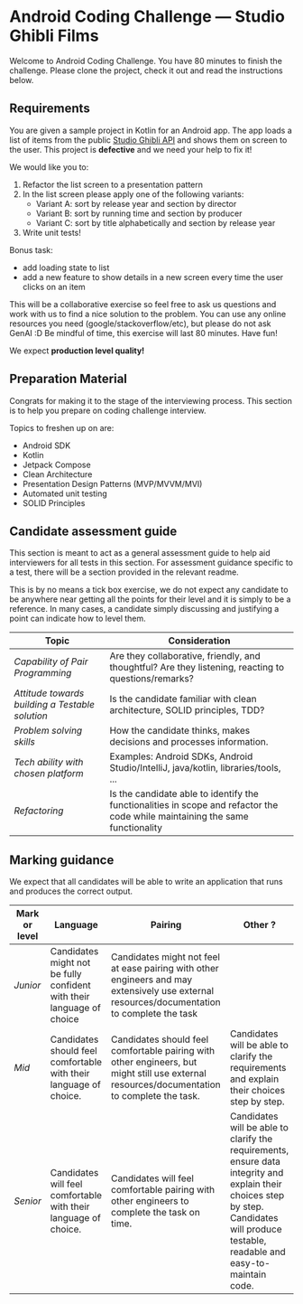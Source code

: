 # Android Coding Challenge — Studio Ghibli Films

Welcome to Android Coding Challenge. You have 80 minutes to finish the challenge. Please
clone the project, check it out and read the instructions below.

## Requirements

You are given a sample project in Kotlin for an Android app.
The app loads a list of items from the public
[Studio Ghibli API](https://ghibliapi.vercel.app/#tag/Films/operation/getFilms)
and shows them on screen to the user. This project is **defective** and we need your help to fix it!

We would like you to:

1. Refactor the list screen to a presentation pattern
2. In the list screen please apply one of the following variants:
    - Variant A: sort by release year and section by director
    - Variant B: sort by running time and section by producer
    - Variant C: sort by title alphabetically and section by release year
3. Write unit tests!

Bonus task:

- add loading state to list
- add a new feature to show details in a new screen every time the user clicks on an item

This will be a collaborative exercise so feel free to ask us questions and work with us to find a
nice solution to the problem.
You can use any online resources you need (google/stackoverflow/etc), but please do not ask GenAI :D
Be mindful of time, this exercise will last 80 minutes.
Have fun!

We expect **production level quality!**

## Preparation Material

Congrats for making it to the stage of the interviewing process. This section is to help you prepare
on coding challenge interview.

Topics to freshen up on are:

- Android SDK
- Kotlin
- Jetpack Compose
- Clean Architecture
- Presentation Design Patterns (MVP/MVVM/MVI)
- Automated unit testing
- SOLID Principles

## Candidate assessment guide

This section is meant to act as a general assessment guide to help aid interviewers for all tests in
this section. For assessment guidance specific to a test, there will be a section provided in the
relevant readme.

This is by no means a tick box exercise, we do not expect any candidate to be anywhere near getting
all the points for their level and it is simply to be a reference. In many cases, a candidate simply
discussing and justifying a point can indicate how to level them.

| Topic                                           | Consideration                                                                                                                 |
|-------------------------------------------------|-------------------------------------------------------------------------------------------------------------------------------|
| _Capability of Pair Programming_                | Are they collaborative, friendly, and thoughtful? Are they listening, reacting to questions/remarks?                          |
| _Attitude towards building a Testable solution_ | Is the candidate familiar with clean architecture, SOLID principles, TDD?                                                     |
| _Problem solving skills_                        | How the candidate thinks, makes decisions and processes information.                                                          |
| _Tech ability with chosen platform_             | Examples: Android SDKs, Android Studio/IntelliJ, java/kotlin, libraries/tools, ...                                            |
| _Refactoring_                                   | Is the candidate able to identify the functionalities in scope and refactor the code while maintaining the same functionality | 

## Marking guidance

We expect that all candidates will be able to write an application that runs and produces the
correct output.

| Mark or level | Language                                                              | Pairing                                                                                                                                      | Other ?                                                                                                                                                                                      |
|---------------|-----------------------------------------------------------------------|----------------------------------------------------------------------------------------------------------------------------------------------|----------------------------------------------------------------------------------------------------------------------------------------------------------------------------------------------|
| _Junior_      | Candidates might not be fully confident with their language of choice | Candidates might not feel at ease pairing with other engineers and may extensively use external resources/documentation to complete the task |                                                                                                                                                                                              |
| _Mid_         | Candidates should feel comfortable with their language of choice.     | Candidates should feel comfortable pairing with other engineers, but might still use external resources/documentation to complete the task.  | Candidates will be able to clarify the requirements and explain their choices step by step.                                                                                                  |
| _Senior_      | Candidates will feel comfortable with their language of choice.       | Candidates will feel comfortable pairing with other engineers to complete the task on time.                                                  | Candidates will be able to clarify the requirements, ensure data integrity and explain their choices step by step.<br/>Candidates will produce testable, readable and easy-to-maintain code. |
